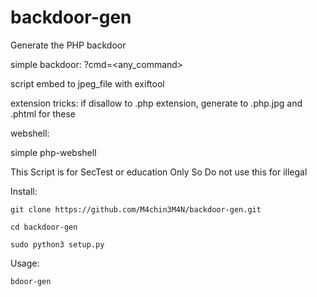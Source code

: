 # backdoor-gen


Generate the PHP backdoor

simple backdoor:
   ?cmd=<any_command>
  
  script embed to jpeg_file with exiftool

extension tricks:
  if disallow to .php extension, 
  generate to .php.jpg and .phtml for these

webshell:

  simple php-webshell


This Script is for SecTest or education Only
So Do not use this for illegal

Install:

    git clone https://github.com/M4chin3M4N/backdoor-gen.git

    cd backdoor-gen

    sudo python3 setup.py


Usage:

    bdoor-gen

